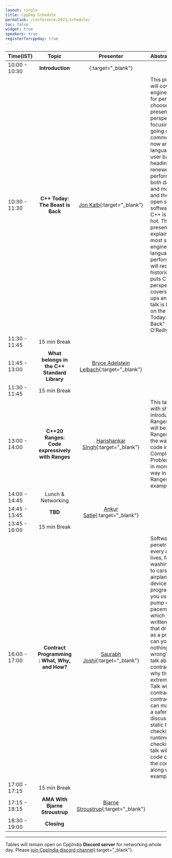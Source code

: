 ```yaml
---
layout: single
title: CppDay Schedule
permalink: /conference/2021/schedule/
toc: false
widget: true
speakers: true
registerforcppday: true
---
```

<!-- TODO: Change the time slots without 15 min breaks. If agreed add a seperate line for break -->

| Time(IST)     |  Topic        | Presenter | Abstract |
| :------------- | :-----------:   |:----:|:----|
| 10:00 - 10:30 |  **Introduction** | [](){:target="_blank"} |
| 10:30 - 11:30 |  **C++ Today: The Beast is Back** | [Jon Kalb](/conference/2021/speakers/jonkalb/){:target="_blank"} | This presentation will cover why engineers looking for performance choose C++. I will present a historical perspective of C++ focusing on what’s going on in the C++ community right now and where the language and its user base is heading. With a renewed interest in performance for both data centers and mobile devices, and the success of open source software libraries, C++ is back and it is hot. This presentation will explain why C++ is most software engineers' go-to language for performance. You will receive a rough historical sketch that puts C++ in perspective and covers its popularity ups and downs. This talk is based, in part, on the book "C++ Today: The Beast is Back" published by O’Reilly. |
| 11:30 - 11:45 |  15 min Break |  | 
| 11:45 - 13:00 |  **What belongs in the C++ Standard Library** | [Bryce Adelstein Lelbach](/conference/2021/speakers/bryce/){:target="_blank"} | |
| 11:30 - 11:45 |  15 min Break |  | 
| 13:00 - 14:00 |  **C++20 Ranges: Code expressively with Ranges** | [Harishankar Singh](/conference/2021/speakers/harishankar/){:target="_blank"} | This talk will start with short introduction with Ranges. The focus will be on  how Ranges can change the way you write code in C++. Write Complex Problems/Algorithms in more expressive way in C++ with Ranges using some examples. |
| 14:00 - 14:45 |  Lunch & Networking | | 
| 14:45 - 13:45 |  **TBD** | [Ankur Satle](/conference/2021/speakers/ankur/){:target="_blank"} | |
| 13:45 - 16:00 |  15 min Break |  | 
| 16:00 - 17:00 |  **Contract Programming : What, Why, and How?** | [Saurabh Joshi](/conference/2021/speakers/saurabhjoshi/){:target="_blank"} | Software has penetrated almost every aspect of our lives, from our washing machines to cars, from airplanes to medical devices.  As a programmer, would you use an insulin pump or a pacemaker for which you have written the program that drives it? How, as a programmer, can you ensure that nothing would go wrong? This talk will talk about what code contracts are and why they are extremely important. Talk will discuss how contracts along with contract checkers can make our world a safer place. It will discuss aspects of static time contract checking versus runtime contract checking. Later this talk will discuss code contracts in the context of C++ along with a few examples. |
| 17:00 - 17:15 |  15 min Break |  | 
| 17:15 - 18:15 |  **AMA With Bjarne Stroustrup** | [Bjarne Stroustrup](/conference/2021/speakers/bjarne/){:target="_blank"} | |
| 18:30 - 19:00 |  **Closing** | | 

---

Tables will remain open on CppIndia **Discord server** for networking whole day. Please [join CppIndia discord channel](https://discord.gg/Wz42tX5){:target="_blank"}.